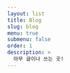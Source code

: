 ```yaml
---
layout: list
title: Blog
slug: blog
menu: true
submenu: false
order: 1
description: >
  아무 글이나 쓰는 곳!
---
```

